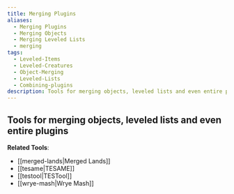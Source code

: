 ```yaml
---
title: Merging Plugins
aliases:
  - Merging Plugins
  - Merging Objects
  - Merging Leveled Lists
  - merging
tags:
  - Leveled-Items
  - Leveled-Creatures
  - Object-Merging
  - Leveled-Lists
  - Combining-plugins
description: Tools for merging objects, leveled lists and even entire plugins
---
```

## Tools for merging objects, leveled lists and even entire plugins

**Related Tools**:
- [[merged-lands|Merged Lands]]
- [[tesame|TESAME]]
- [[testool|TESTool]]
- [[wrye-mash|Wrye Mash]]
